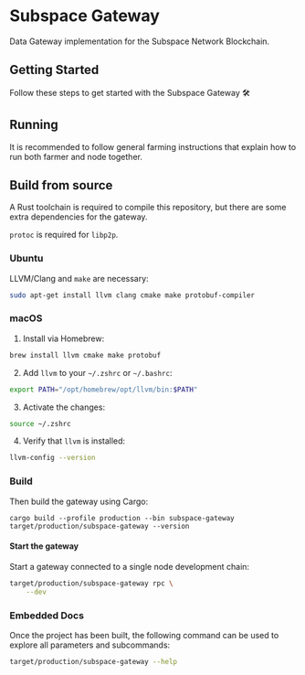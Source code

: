# Subspace Gateway

Data Gateway implementation for the Subspace Network Blockchain.

## Getting Started

Follow these steps to get started with the Subspace Gateway :hammer_and_wrench:

## Running

It is recommended to follow general farming instructions that explain how to run both farmer and node together.

## Build from source

A Rust toolchain is required to compile this repository, but there are some extra dependencies for the gateway.

`protoc` is required for `libp2p`.

### Ubuntu

LLVM/Clang and `make` are necessary:
```bash
sudo apt-get install llvm clang cmake make protobuf-compiler
```

### macOS

1. Install via Homebrew:

```bash
brew install llvm cmake make protobuf
```

2. Add `llvm` to your `~/.zshrc` or `~/.bashrc`:

```bash
export PATH="/opt/homebrew/opt/llvm/bin:$PATH"
```

3. Activate the changes:

```bash
source ~/.zshrc
```

4. Verify that `llvm` is installed:

```bash
llvm-config --version
```

### Build

Then build the gateway using Cargo:
```
cargo build --profile production --bin subspace-gateway
target/production/subspace-gateway --version
```

#### Start the gateway

Start a gateway connected to a single node development chain:
```bash
target/production/subspace-gateway rpc \
    --dev
```

### Embedded Docs

Once the project has been built, the following command can be used to explore all parameters and subcommands:

```bash
target/production/subspace-gateway --help
```
